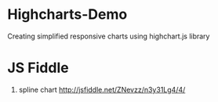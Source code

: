 # Highcharts-Demo
Creating simplified responsive charts using highchart.js library

# JS Fiddle
1. spline chart http://jsfiddle.net/ZNevzz/n3y31Lg4/4/
